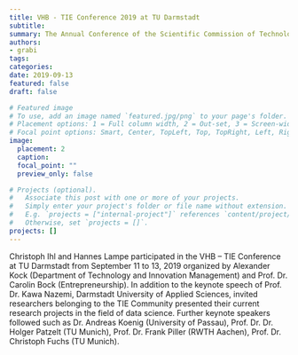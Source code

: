 ```yaml
---
title: VHB - TIE Conference 2019 at TU Darmstadt
subtitle: 
summary: The Annual Conference of the Scientific Commission of Technology, Innovation and Entrepreneurship (TIE) took place from 11. to 13. September 2019 at TU Darmstadt.
authors:
- grabi
tags:
categories:
date: 2019-09-13
featured: false
draft: false

# Featured image
# To use, add an image named `featured.jpg/png` to your page's folder.
# Placement options: 1 = Full column width, 2 = Out-set, 3 = Screen-width
# Focal point options: Smart, Center, TopLeft, Top, TopRight, Left, Right, BottomLeft, Bottom, BottomRight
image:
  placement: 2
  caption:
  focal_point: ""
  preview_only: false

# Projects (optional).
#   Associate this post with one or more of your projects.
#   Simply enter your project's folder or file name without extension.
#   E.g. `projects = ["internal-project"]` references `content/project/deep-learning/index.md`.
#   Otherwise, set `projects = []`.
projects: []
---
```


Christoph Ihl and Hannes Lampe participated in the VHB – TIE Conference at TU Darmstadt from September 11 to 13, 2019 organized by Alexander Kock (Department of Technology and Innovation Management) and Prof. Dr. Carolin Bock (Entrepreneurship).
In addition to the keynote speech of Prof. Dr. Kawa Nazemi, Darmstadt University of Applied Sciences, invited researchers belonging to the TIE Community presented their current research projects in the field of data science. 
Further keynote speakers followed such as Dr. Andreas Koenig (University of Passau), Prof. Dr. Dr. Holger Patzelt (TU Munich), Prof. Dr. Frank Piller (RWTH Aachen), Prof. Dr. Christoph Fuchs (TU Munich). 

